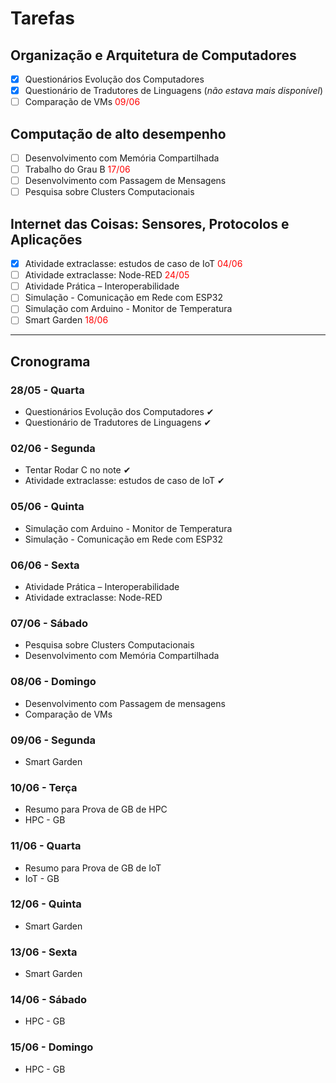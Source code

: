 # Tarefas

## Organização e Arquitetura de Computadores

- [x] Questionários Evolução dos Computadores
- [x] Questionário de Tradutores de Linguagens (*não estava mais disponível*)
- [ ] Comparação de VMs <span style="color: red;">09/06</span>

## Computação de alto desempenho

- [ ] Desenvolvimento com Memória Compartilhada
- [ ] Trabalho do Grau B <span style="color: red;">17/06</span>
- [ ] Desenvolvimento com Passagem de Mensagens
- [ ] Pesquisa sobre Clusters Computacionais

## Internet das Coisas: Sensores, Protocolos e Aplicações

- [x] Atividade extraclasse: estudos de caso de IoT <span style="color: red;">04/06</span>
- [ ] Atividade extraclasse: Node-RED <span style="color: red;">24/05</span>
- [ ] Atividade Prática – Interoperabilidade
- [ ] Simulação - Comunicação em Rede com ESP32
- [ ] Simulação com Arduino - Monitor de Temperatura
- [ ] Smart Garden <span style="color: red;">18/06</span>

---

## Cronograma

### 28/05 - Quarta

- Questionários Evolução dos Computadores ✔
- Questionário de Tradutores de Linguagens ✔

### 02/06 - Segunda

- Tentar Rodar C no note ✔
- Atividade extraclasse: estudos de caso de IoT ✔

### 05/06 - Quinta

- Simulação com Arduino - Monitor de Temperatura
- Simulação - Comunicação em Rede com ESP32

### 06/06 - Sexta

- Atividade Prática – Interoperabilidade
- Atividade extraclasse: Node-RED

### 07/06 - Sábado 

- Pesquisa sobre Clusters Computacionais
- Desenvolvimento com Memória Compartilhada

### 08/06 - Domingo 

- Desenvolvimento com Passagem de mensagens
- Comparação de VMs

### 09/06 - Segunda

- Smart Garden

### 10/06 - Terça

- Resumo para Prova de GB de HPC
- HPC - GB

### 11/06 - Quarta

- Resumo para Prova de GB de IoT
- IoT - GB

### 12/06 - Quinta

- Smart Garden

### 13/06 - Sexta

- Smart Garden

### 14/06 - Sábado

- HPC - GB

### 15/06 - Domingo

- HPC - GB
